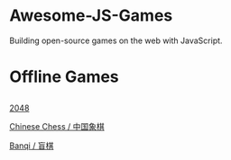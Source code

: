 # Awesome-JS-Games
Building open-source games on the web with JavaScript.

# Offline Games

## 

[2048](https://github.com/gabrielecirulli/2048)

[Chinese Chess / 中国象棋](https://github.com/itlwei/Chess)

[Banqi / 盲棋](https://github.com/DependingOnMood/Banqi/tree/gh-pages)
